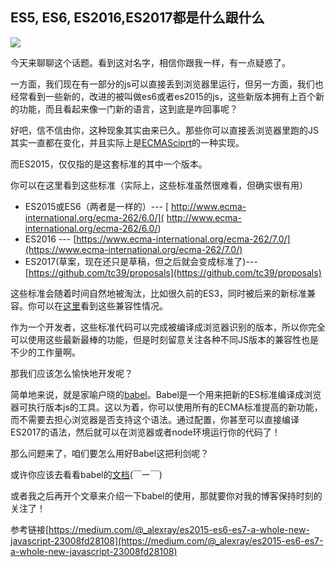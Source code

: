 ## ES5, ES6, ES2016,ES2017都是什么跟什么

![](https://timgsa.baidu.com/timg?image&quality=80&size=b9999_10000&sec=1492505184940&di=cf4a363a73c43a42761151ae29fd4262&imgtype=0&src=http%3A%2F%2Fimages.cnitblog.com%2Fblog%2F608463%2F201412%2F092228155096076.png)

今天来聊聊这个话题。看到这对名字，相信你跟我一样，有一点疑惑了。

一方面，我们现在有一部分的js可以直接丢到浏览器里运行，但另一方面，我们也经常看到一些新的，改进的被叫做es6或者es2015的js，这些新版本拥有上百个新的功能，而且看起来像一门新的语言，这到底是咋回事呢？

好吧，信不信由你，这种现象其实由来已久。那些你可以直接丢浏览器里跑的JS其实一直都在变化，并且实际上是[ECMASciprt](http://www.ecma-international.org)的一种实现。

而ES2015，仅仅指的是这套标准的其中一个版本。

你可以在这里看到这些标准（实际上，这些标准虽然很难看，但确实很有用）

* ES2015或ES6（两者是一样的）--- [ http://www.ecma-international.org/ecma-262/6.0/]( http://www.ecma-international.org/ecma-262/6.0/)
* ES2016 --- [https://www.ecma-international.org/ecma-262/7.0/](https://www.ecma-international.org/ecma-262/7.0/)
* ES2017(草案，现在还只是草稿，但之后就会变成标准了)--- [https://github.com/tc39/proposals](https://github.com/tc39/proposals)

这些标准会随着时间自然地被淘汰，比如很久前的ES3，同时被后来的新标准兼容。你可以在[这里](http://kangax.github.io/compat-table/es5/)看到这些兼容性情况。

作为一个开发者，这些标准代码可以完成被编译成浏览器识别的版本，所以你完全可以使用这些最新最棒的功能，但是时刻留意关注各种不同JS版本的兼容性也是不少的工作量啊。

那我们应该怎么愉快地开发呢？

简单地来说，就是家喻户晓的[babel](https://babeljs.io/)。Babel是一个用来把新的ES标准编译成浏览器可执行版本js的工具。这以为着，你可以使用所有的ECMA标准提高的新功能，而不需要去担心浏览器是否支持这个语法。通过配置，你甚至可以直接编译ES2017的语法，然后就可以在浏览器或者node环境运行你的代码了！

那么问题来了，咱们要怎么用好Babel这把利剑呢？

或许你应该去看看babel的[文档](http://babeljs.io/docs/setup/)(￣ー￣)

或者我之后再开个文章来介绍一下babel的使用，那就要你对我的博客保持时刻的关注了！


参考链接[https://medium.com/@_alexray/es2015-es6-es7-a-whole-new-javascript-23008fd28108](https://medium.com/@_alexray/es2015-es6-es7-a-whole-new-javascript-23008fd28108)